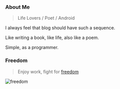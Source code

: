 ### About Me

> Life Lovers / Poet / Android

I always feel that blog should have such a sequence.

Like writing a book, like life, also like a poem.

Simple, as a programmer.

### Freedom

>Enjoy work, fight for [freedom](https://en.wikipedia.org/wiki/Braveheart)

![freedom](http://res.stuarthua.com/braveheart.jpg)